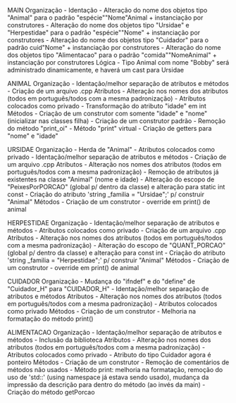 MAIN
    Organização
        - Identação
        - Alteração do nome dos objetos tipo "Animal" para o padrão "espécie""Nome"Animal + instanciação por construtores
        - Alteração do nome dos objetos tipo "Ursidae" e "Herpestidae" para o padrão "espécie""Nome" + instanciação por construtores
        - Alteração do nome dos objetos tipo "Cuidador" para o padrão cuid"Nome" + instanciação por construtores
        - Alteração do nome dos objetos tipo "Alimentacao" para o padrão "comida""NomeAnimal" + instanciação por construtores
    Lógica
        - Tipo Animal com nome "Bobby" será administrado dinamicamente, e haverá um cast para Ursidae

ANIMAL
    Organização
        - Identação/melhor separação de atributos e métodos
        - Criação de um arquivo .cpp
    Atributos
        - Alteração nos nomes dos atributos (todos em português/todos com a mesma padronização)
        - Atributos colocados como privado
        - Transformação do atributo "idade" em int
    Métodos
        - Criação de um construtor com somente "idade" e "nome" (inicializar nas classes filha)
        - Criação de um construtor padrão
        - Remoção do método "print_oi"
        - Método "print" virtual
        - Criação de getters para "nome" e "idade"

URSIDAE
    Organização
        - Herda de "Animal"
        - Atributos colocados como privado
        - Identação/melhor separação de atributos e métodos
        - Criação de um arquivo .cpp
    Atributos
        - Alteração nos nomes dos atributos (todos em português/todos com a mesma padronização)
        - Remoção de atributos já existentes na classe "Animal" (nome e idade)
        - Alteração do escopo de "PeixesPorPORCAO" (global p/ dentro da classe) e alteração para static int const
        - Criação do atributo 'string _familia = "Ursidae";' p/ construir "Animal"
    Métodos
        - Criação de um construtor
        - override em print() de animal

HERPESTIDAE
    Organização
        - Identação/melhor separação de atributos e métodos
        - Atributos colocados como privado
        - Criação de um arquivo .cpp
    Atributos
        - Alteração nos nomes dos atributos (todos em português/todos com a mesma padronização)
        - Alteração do escopo de "QUANT_PORCAO" (global p/ dentro da classe) e alteração para const int
        - Criação do atributo 'string _familia = "Herpestidae";' p/ construir "Animal"
    Métodos
        - Criação de um construtor
        - override em print() de animal

CUIDADOR
    Organização
        - Mudança do "ifndef" e do "define" de "Cuidador_H" para "CUIDADOR_H"
        - Identação/melhor separação de atributos e métodos
    Atributos
        - Alteração nos nomes dos atributos (todos em português/todos com a mesma padronização)
        - Atributos colocados como privado
    Métodos
        - Criação de um construtor
        - Melhoria na formatação do método print()

ALIMENTACAO
    Organização
        - Identação/melhor separação de atributos e métodos
        - Inclusão da biblioteca <iostream>
    Atributos
        - Alteração nos nomes dos atributos (todos em português/todos com a mesma padronização)
        - Atributos colocados como privado
        - Atributo do tipo Cuidador agora é ponteiro
    Métodos
        - Criação de um construtor
        - Remoção de comentários de métodos não usados
        - Método print: melhoria na formatação, remoção do uso de 'std::' (using namespace já estava sendo usado), mudança da impressão
            da descrição para dentro do método (ao invés da main)
        - Criação do método getPorcao